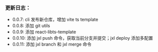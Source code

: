 ### 更新日志：

- 0.0.7: cli 发布新仓库，增加 vite ts template
- 0.0.8: 添加 git utils
- 0.0.9: 添加 react-libts-template
- 0.0.10: 添加 jxl push 命令，获取当前分支并提交；jxl deploy 添加多配置
- 0.0.11: 添加 jxl branch 和 jxl merge 命令

